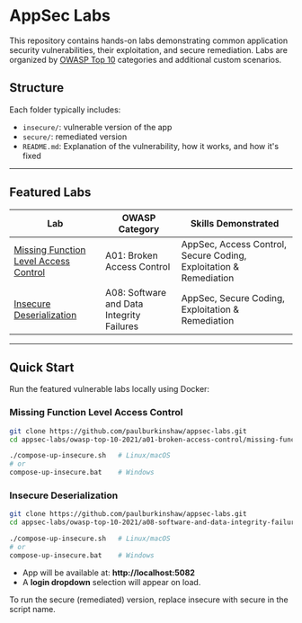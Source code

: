 # AppSec Labs

This repository contains hands-on labs demonstrating common application security vulnerabilities, their exploitation, and secure remediation. Labs are organized by [OWASP Top 10](https://owasp.org/www-project-top-ten/) categories and additional custom scenarios.

## Structure

Each folder typically includes:

- `insecure/`: vulnerable version of the app
- `secure/`: remediated version
- `README.md`: Explanation of the vulnerability, how it works, and how it's fixed

---

## Featured Labs
| Lab | OWASP Category | Skills Demonstrated |
| --- | -------------- | ------------------- |
| [Missing Function Level Access Control](./owasp-top-10-2021/a01-broken-access-control/missing-function-level-access-control/README.md) | A01: Broken Access Control | AppSec, Access Control, Secure Coding, Exploitation & Remediation |
| [Insecure Deserialization](./owasp-top-10-2021/a08-software-and-data-integrity-failures/insecure-deserialization/README.md) | A08: Software and Data Integrity Failures | AppSec, Secure Coding, Exploitation & Remediation |

---

## Quick Start

Run the featured vulnerable labs locally using Docker:

### Missing Function Level Access Control

```bash
git clone https://github.com/paulburkinshaw/appsec-labs.git
cd appsec-labs/owasp-top-10-2021/a01-broken-access-control/missing-function-level-access-control  

./compose-up-insecure.sh   # Linux/macOS
# or
compose-up-insecure.bat    # Windows
```

### Insecure Deserialization

```bash
git clone https://github.com/paulburkinshaw/appsec-labs.git
cd appsec-labs/owasp-top-10-2021/a08-software-and-data-integrity-failures/insecure-deserialization

./compose-up-insecure.sh   # Linux/macOS
# or
compose-up-insecure.bat    # Windows
```

- App will be available at: **http://localhost:5082**
- A **login dropdown** selection will appear on load.

To run the secure (remediated) version, replace insecure with secure in the script name.